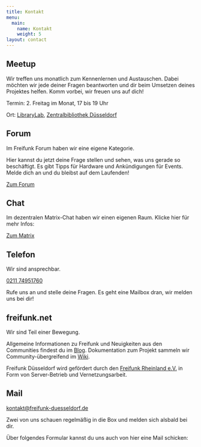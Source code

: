 ```yaml
---
title: Kontakt
menu:
  main:
    name: Kontakt
    weight: 5
layout: contact
---
```

## Meetup

Wir treffen uns monatlich zum Kennenlernen und Austauschen. Dabei möchten wir jede deiner Fragen beantworten und dir beim Umsetzen deines Projektes helfen. Komm vorbei, wir freuen uns auf dich!

Termin: 2. Freitag im Monat, 17 bis 19 Uhr

Ort: [LibraryLab](https://www.duesseldorf.de/stadtbuechereien/bibliotheken/librarylab.html), [Zentralbibliothek Düsseldorf](https://www.openstreetmap.org/node/9233164726)

## Forum

Im Freifunk Forum haben wir eine eigene Kategorie.

Hier kannst du jetzt deine Frage stellen und sehen, was uns gerade so beschäftigt. Es gibt Tipps für Hardware und Ankündigungen für Events. Melde dich an und du bleibst auf dem Laufenden!

[Zum Forum](https://forum.freifunk.net/c/community/dusseldorf)

## Chat

Im dezentralen Matrix-Chat haben wir einen eigenen Raum. Klicke hier für mehr Infos:

[Zum Matrix](https://matrix.to/#/#freifunk-duesseldorf:matrix.org)

## Telefon

Wir sind ansprechbar.

[0211 74951760](tel:+4921174951760)

Rufe uns an und stelle deine Fragen. Es geht eine Mailbox dran, wir melden uns bei dir!

## freifunk.net

Wir sind Teil einer Bewegung.

Allgemeine Informationen zu Freifunk und Neuigkeiten aus den Communities findest du im [Blog](https://freifunk.net/). Dokumentation zum Projekt sammeln wir Community-übergreifend im [Wiki](https://wiki.freifunk.net/).

Freifunk Düsseldorf wird gefördert durch den [Freifunk Rheinland e.V.](https://freifunk-rheinland.net/) in Form von Server-Betrieb und Vernetzungsarbeit.

## Mail

[kontakt@freifunk-duesseldorf.de](mailto:kontakt@freifunk-duesseldorf.de)

Zwei von uns schauen regelmäßig in die Box und melden sich alsbald bei dir.

Über folgendes Formular kannst du uns auch von hier eine Mail schicken:
